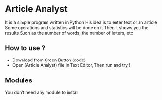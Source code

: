 # Article Analyst
It is a simple program written in Python 
His idea is to enter text or an article
Some operations and statistics will be done on it 
Then it shows you the results 
Such as the number of words, the number of letters, etc

## How to use ?
- Download from Green Button (code)
- Open (Article Analyst) file in Text Editor, Then run and try !

## Modules
You don't need any module to install
